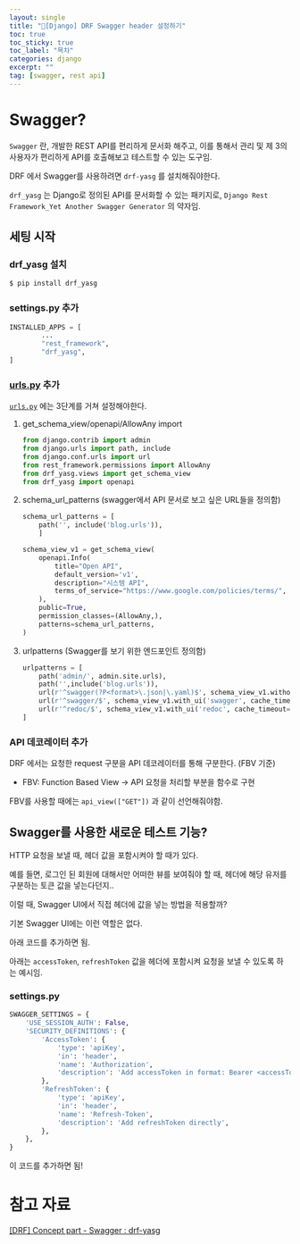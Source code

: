```yaml
---
layout: single
title: "📘[Django] DRF Swagger header 설정하기"
toc: true
toc_sticky: true
toc_label: "목차"
categories: django
excerpt: ""
tag: [swagger, rest api]
---
```



# Swagger?

`Swagger` 란, 개발한 REST API를 편리하게 문서화 해주고, 이를 통해서 관리 및 제 3의 사용자가 편리하게 API를 호출해보고 테스트할 수 있는 도구임.

DRF 에서 Swagger를 사용하려면 `drf-yasg` 를 설치해줘야한다.

`drf_yasg` 는 Django로 정의된 API를 문서화할 수 있는 패키지로, `Django Rest Framework_Yet Another Swagger Generator` 의 약자임.

## 세팅 시작

### drf_yasg 설치

```python
$ pip install drf_yasg
```

### settings.py 추가

```python
INSTALLED_APPS = [
		...
		"rest_framework",
		"drf_yasg",
]
```

### [urls.py](http://urls.py) 추가

[`urls.py`](http://urls.py) 에는 3단계를 거쳐 설정해야한다.

1. get_schema_view/openapi/AllowAny import
    
    ```python
    from django.contrib import admin
    from django.urls import path, include
    from django.conf.urls import url
    from rest_framework.permissions import AllowAny
    from drf_yasg.views import get_schema_view 
    from drf_yasg import openapi
    ```
    
2. schema_url_patterns (swagger에서 API 문서로 보고 싶은 URL들을 정의함)
    
    ```python
    schema_url_patterns = [ 
        path('', include('blog.urls')),
        ]
    
    schema_view_v1 = get_schema_view(
        openapi.Info(
            title="Open API",
            default_version='v1',
            description="시스템 API",
            terms_of_service="https://www.google.com/policies/terms/",
        ),
        public=True,
        permission_classes=(AllowAny,),
        patterns=schema_url_patterns,
    ) 
    ```
    
3. urlpatterns (Swagger를 보기 위한 엔드포인트 정의함)
    
    ```python
    urlpatterns = [
        path('admin/', admin.site.urls),
        path('',include('blog.urls')),
        url(r'^swagger(?P<format>\.json|\.yaml)$', schema_view_v1.without_ui(cache_timeout=0), name='schema-json'),
        url(r'^swagger/$', schema_view_v1.with_ui('swagger', cache_timeout=0), name='schema-swagger-ui'),
        url(r'^redoc/$', schema_view_v1.with_ui('redoc', cache_timeout=0), name='schema-redoc'),
    ]
    ```
    

### API 데코레이터 추가

DRF 에서는 요청한 request 구분을 API 데코레이터를 통해 구분한다. (FBV 기준)

- FBV: Function Based View → API 요청을 처리할 부분을 함수로 구현

FBV를 사용할 때에는 `api_view(["GET"])` 과 같이 선언해줘야함.

## Swagger를 사용한 새로운 테스트 기능?

HTTP 요청을 보낼 때, 헤더 값을 포함시켜야 할 때가 있다.

예를 들면, 로그인 된 회원에 대해서만 어떠한 뷰를 보여줘야 할 때, 헤더에 해당 유저를 구분하는 토큰 값을 넣는다던지..

이럴 때, Swagger UI에서 직접 헤더에 값을 넣는 방법을 적용할까?

기본 Swagger UI에는 이런 역할은 없다.

아래 코드를 추가하면 됨.

아래는 `accessToken`, `refreshToken` 값을 헤더에 포함시켜 요청을 보낼 수 있도록 하는 예시임.

### settings.py

```python
SWAGGER_SETTINGS = {
    'USE_SESSION_AUTH': False,
    'SECURITY_DEFINITIONS': {
        'AccessToken': {
            'type': 'apiKey',
            'in': 'header',
            'name': 'Authorization',
            'description': 'Add accessToken in format: Bearer <accessToken>',
        },
        'RefreshToken': {
            'type': 'apiKey',
            'in': 'header',
            'name': 'Refresh-Token',
            'description': 'Add refreshToken directly',
        },
    },
}
```

이 코드를 추가하면 됨!

# 참고 자료

[[DRF] Concept part - Swagger : drf-yasg](https://jaeseo0519.tistory.com/142)